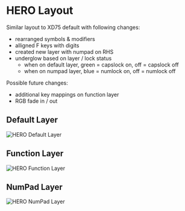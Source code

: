 # HERO Layout

Similar layout to XD75 default with following changes:
* rearranged symbols & modifiers
* alligned F keys with digits
* created new layer with numpad on RHS
* underglow based on layer / lock status
    * when on default layer, green = capslock on, off = capslock off
    * when on numpad layer, blue = numlock on, off = numlock off

Possible future changes:
* additional key mappings on function layer
* RGB fade in / out

## Default Layer
![HERO Default Layer]()

## Function Layer
![HERO Function Layer]()

## NumPad Layer
![HERO NumPad Layer]()

